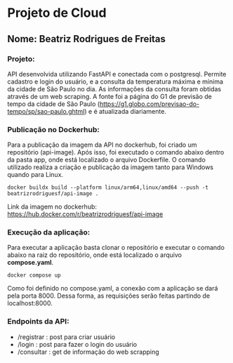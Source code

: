 # Projeto de Cloud

## Nome: Beatriz Rodrigues de Freitas

### Projeto:

API desenvolvida utilizando FastAPI e conectada com o postgresql. Permite cadastro e login do usuário, e a consulta da temperatura máxima e mínima da cidade de São Paulo no dia. As informações da consulta foram obtidas através de um web scraping. A fonte foi a página do G1 de previsão de tempo da cidade de São Paulo (https://g1.globo.com/previsao-do-tempo/sp/sao-paulo.ghtml) e é atualizada diariamente.

### Publicação no Dockerhub:

Para a publicação da imagem da API no dockerhub, foi criado um repositório (api-image). Após isso, foi executado o comando abaixo dentro da pasta app, onde está localizado o arquivo Dockerfile. O comando utilizado realiza a criação e publicação da imagem tanto para Windows quando para Linux.

`docker buildx build --platform linux/arm64,linux/amd64 --push -t beatrizrodriguesf/api-image .`

Link da imagem no dockerhub: https://hub.docker.com/r/beatrizrodriguesf/api-image

### Execução da aplicação:

Para executar a aplicação basta clonar o repositório e executar o comando abaixo na raiz do repositório, onde está localizado o arquivo **compose.yaml**.

`docker compose up`

Como foi definido no compose.yaml, a conexão com a aplicação se dará pela porta 8000. Dessa forma, as requisições serão feitas partindo de localhost:8000.

### Endpoints da API:

- /registrar : post para criar usuário
- /login : post para fazer o login do usuário
- /consultar : get de informação do web scrapping